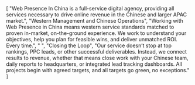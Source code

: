 [
    "Web Presence In China is a full-service digital agency, providing all services necessary to drive online revenue in the Chinese and larger APAC market.",
    "Western Management and Chinese Operations",
    "Working with Web Presence in China means western service standards matched to proven in-market, on-the-ground experience. We work to understand your objectives, help you plan for feasible wins, and deliver unmatched ROI. Every time.",
    " ",
    "Closing the Loop",
    "Our service doesn’t stop at top rankings, PPC leads, or other successful deliverables. Instead, we connect results to revenue, whether that means close work with your Chinese team, daily reports to headquarters, or integrated lead tracking dashboards. All projects begin with agreed targets, and all targets go green, no exceptions."
]